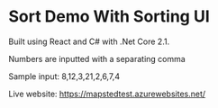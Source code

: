 # Sort Demo With Sorting UI

Built using React and C# with .Net Core 2.1. 



Numbers are inputted with a separating comma

Sample input: 8,12,3,21,2,6,7,4

Live website: https://mapstedtest.azurewebsites.net/

